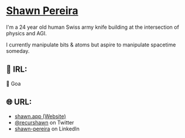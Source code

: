 # [Shawn Pereira](https://shawn.app/)

I'm a 24 year old human Swiss army knife building at the intersection of physics and AGI.

I currently manipulate bits & atoms but aspire to manipulate spacetime someday.

## 📍 IRL:
🌴 Goa

## 🌐 URL:
- [shawn.app (Website)](https://shawn.app/)
- [@recurshawn](https://twitter.com/recurshawn) on Twitter
- [shawn-pereira](https://www.linkedin.com/in/shawn-pereira/) on LinkedIn
<!--
**recurshawn/recurshawn** is a ✨ _special_ ✨ repository because its `README.md` (this file) appears on your GitHub profile.

Here are some ideas to get you started:

- 🔭 I’m currently working on ...
- 🌱 I’m currently learning ...
- 👯 I’m looking to collaborate on ...
- 🤔 I’m looking for help with ...
- 💬 Ask me about ...
- 📫 How to reach me: ...
- 😄 Pronouns: ...
- ⚡ Fun fact: ...
-->
